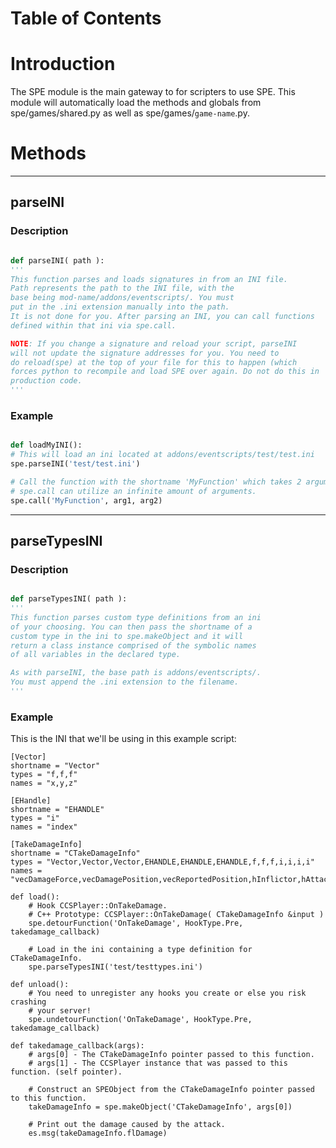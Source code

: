 # Table of Contents #


# Introduction #

The SPE module is the main gateway to for scripters to use SPE. This module will automatically load the methods and globals from spe/games/shared.py as well as spe/games/`game-name`.py.

# Methods #

---


## parseINI ##
### Description ###
```python

def parseINI( path ):
'''
This function parses and loads signatures in from an INI file.
Path represents the path to the INI file, with the
base being mod-name/addons/eventscripts/. You must
put in the .ini extension manually into the path.
It is not done for you. After parsing an INI, you can call functions
defined within that ini via spe.call.

NOTE: If you change a signature and reload your script, parseINI
will not update the signature addresses for you. You need to
do reload(spe) at the top of your file for this to happen (which
forces python to recompile and load SPE over again. Do not do this in
production code.
'''
```

### Example ###
```python

def loadMyINI():
# This will load an ini located at addons/eventscripts/test/test.ini
spe.parseINI('test/test.ini')

# Call the function with the shortname 'MyFunction' which takes 2 arguments.
# spe.call can utilize an infinite amount of arguments.
spe.call('MyFunction', arg1, arg2)
```


---

## parseTypesINI ##
### Description ###
```python

def parseTypesINI( path ):
'''
This function parses custom type definitions from an ini
of your choosing. You can then pass the shortname of a
custom type in the ini to spe.makeObject and it will
return a class instance comprised of the symbolic names
of all variables in the declared type.

As with parseINI, the base path is addons/eventscripts/.
You must append the .ini extension to the filename.
'''
```

### Example ###
This is the INI that we'll be using in this example script:
```
[Vector]
shortname = "Vector"
types = "f,f,f"
names = "x,y,z"

[EHandle]
shortname = "EHANDLE"
types = "i"
names = "index"

[TakeDamageInfo]
shortname = "CTakeDamageInfo"
types = "Vector,Vector,Vector,EHANDLE,EHANDLE,EHANDLE,f,f,f,i,i,i,i"
names = "vecDamageForce,vecDamagePosition,vecReportedPosition,hInflictor,hAttacker,hWeapon,flDamage,flMaxDamage,flBaseDamage,bitsDamageType,iDamageCustom,iDamageStats,iAmmoType"
```

```
def load():
    # Hook CCSPlayer::OnTakeDamage.
    # C++ Prototype: CCSPlayer::OnTakeDamage( CTakeDamageInfo &input )
    spe.detourFunction('OnTakeDamage', HookType.Pre, takedamage_callback)

    # Load in the ini containing a type definition for CTakeDamageInfo.
    spe.parseTypesINI('test/testtypes.ini')

def unload():
    # You need to unregister any hooks you create or else you risk crashing
    # your server!
    spe.undetourFunction('OnTakeDamage', HookType.Pre, takedamage_callback)

def takedamage_callback(args):
    # args[0] - The CTakeDamageInfo pointer passed to this function.
    # args[1] - The CCSPlayer instance that was passed to this function. (self pointer).

    # Construct an SPEObject from the CTakeDamageInfo pointer passed to this function.
    takeDamageInfo = spe.makeObject('CTakeDamageInfo', args[0])

    # Print out the damage caused by the attack.
    es.msg(takeDamageInfo.flDamage)    
```